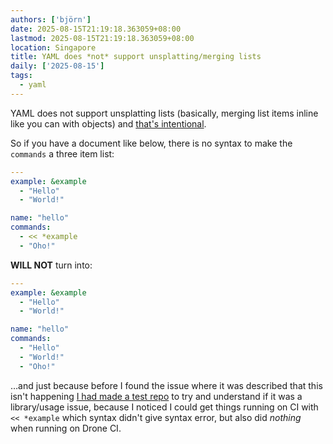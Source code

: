 ```yaml
---
authors: ['björn']
date: 2025-08-15T21:19:18.363059+08:00
lastmod: 2025-08-15T21:19:18.363059+08:00
location: Singapore
title: YAML does *not* support unsplatting/merging lists
daily: ['2025-08-15']
tags:
  - yaml
---
```

YAML does not support unsplatting lists (basically, merging list items inline like you can with objects) and [that's intentional](https://github.com/yaml/yaml/issues/35).

<!--more-->

So if you have a document like below, there is no syntax to make the `commands` a three item list:

```yaml
---
example: &example
  - "Hello"
  - "World!"

name: "hello"
commands:
  - << *example
  - "Oho!"
```

**WILL NOT** turn into:

```yaml
---
example: &example
  - "Hello"
  - "World!"

name: "hello"
commands:
  - "Hello"
  - "World!"
  - "Oho!"
```

…and just because before I found the issue where it was described that this isn't happening [I had made a test repo](https://github.com/gaqzi/test-go-yaml) to try and understand if it was a library/usage issue, because I noticed I could get things running on CI with `<< *example` which syntax didn't give syntax error, but also did *nothing* when running on Drone CI.
